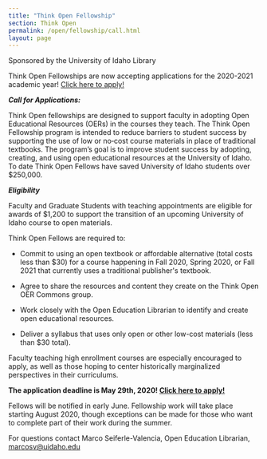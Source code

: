 ```yaml
---
title: "Think Open Fellowship"
section: Think Open
permalink: /open/fellowship/call.html
layout: page
---
```


Sponsored by the University of Idaho Library

Think Open Fellowships are now accepting applications for the 2020-2021 academic year! [Click here to apply!](https://uidaho.co1.qualtrics.com/jfe/form/SV_9ts4qDf4pTXifpr)

**_Call for Applications:_**

Think Open fellowships are designed to support faculty in adopting Open Educational Resources (OERs) in the courses they teach. The Think Open Fellowship program is intended to reduce barriers to student success by supporting the use of low or no‐cost course materials in place of traditional textbooks. The program’s goal is to improve student success by adopting, creating, and using open educational resources at the University of Idaho. To date Think Open Fellows have saved University of Idaho students over $250,000.

**_Eligibility_**

Faculty and Graduate Students with teaching appointments are eligible for awards of $1,200 to support the transition of an upcoming University of Idaho course to open materials.

Think Open Fellows are required to:

*   Commit to using an open textbook or affordable alternative (total costs less than $30) for a course happening in Fall 2020, Spring 2020, or Fall 2021 that currently uses a traditional publisher's textbook.

*   Agree to share the resources and content they create on the Think Open OER Commons group.

*   Work closely with the Open Education Librarian to identify and create open educational resources.

*   Deliver a syllabus that uses only open or other low-cost materials (less than $30 total).

Faculty teaching high enrollment courses are especially encouraged to apply, as well as those hoping to center historically marginalized perspectives in their curriculums. 

**The application deadline is May 29th, 2020! [Click here to apply!](https://uidaho.co1.qualtrics.com/jfe/form/SV_9ts4qDf4pTXifpr)**

Fellows will be notified in early June. Fellowship work will take place starting August 2020, though exceptions can be made for those who want to complete part of their work during the summer.

For questions contact Marco Seiferle-Valencia, Open Education Librarian, marcosv@uidaho.edu

